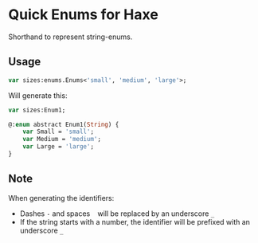 # Quick Enums for Haxe

Shorthand to represent string-enums.

## Usage

```haxe
var sizes:enums.Enums<'small', 'medium', 'large'>;
```

Will generate this:

```haxe
var sizes:Enum1;

@:enum abstract Enum1(String) {
	var Small = 'small';
	var Medium = 'medium';
	var Large = 'large';
}
```

## Note

When generating the identifiers:

- Dashes `-` and spaces ` ` will be replaced by an underscore `_`
- If the string starts with a number, the identifier will be prefixed with an underscore `_`
